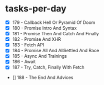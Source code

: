 # tasks-per-day
- [x] 179 - Callback Hell Or Pyramid Of Doom
- [x] 180 - Promise Intro And Syntax
- [x] 181 - Promise Then And Catch And Finally
- [x] 182 - Promise And XHR 
- [x] 183 - Fetch API
- [x] 184 - Promise All And AllSettled And Race
- [x] 185 - Async And Trainings
- [x] 186 - Await
- [x] 187 - Try, Catch, Finally With Fetch
- [] 188 - The End And Advices
